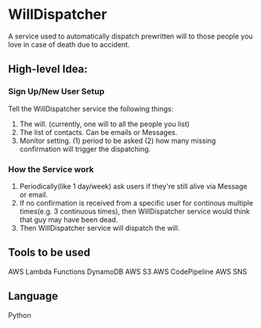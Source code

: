 # WillDispatcher
A service used to automatically dispatch prewritten will to those people you love in case of death due to accident.

## High-level Idea:

### Sign Up/New User Setup
Tell the WillDispatcher service the following things:
1. The will. (currently, one will to all the people you list)
1. The list of contacts. Can be emails or Messages.
1. Monitor setting. (1) period to be asked (2) how many missing confirmation will trigger the dispatching.

### How the Service work
1. Periodically(like 1 day/week) ask users if they're still alive via Message or email.
1. If no confirmation is received from a specific user for continous multiple times(e.g. 3 continuous times), then WillDispatcher service would think that guy may have been dead.
1. Then WillDispatcher service will dispatch the will.

## Tools to be used
AWS Lambda Functions
DynamoDB
AWS S3
AWS CodePipeline
AWS SNS

## Language
Python
